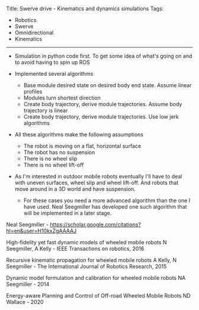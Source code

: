 Title: Swerve drive - Kinematics and dynamics simulations
Tags:

- Robotics
- Swerve
- Omnidirectional
- Kinematics

---

- Simulation in python code first. To get some idea of what's going on and to avoid having to spin up ROS
- Implemented several algorithms
    + Base module desired state on desired body end state. Assume linear profiles
    + Modules turn shortest direction
    + Create body trajectory, derive module trajectories. Assume body trajectory is linear
    + Create body trajectory, derive module trajectories. Use low jerk algorithms

- All these algorithms make the following assumptions
    + The robot is moving on a flat, horizontal surface
    + The robot has no suspension
    + There is no wheel slip
    + There is no wheel lift-off

- As I'm interested in outdoor mobile robots eventually I'll have to deal with uneven surfaces,
  wheel slip and wheel lift-off. And robots that move around in a 3D world and have
  suspension.
    + For these cases you need a more advanced algorithm than the one I have used.
      Neal Seegmiller has developed one such algorithm that will be implemented
      in a later stage.


Neal Seegmiller   -  <https://scholar.google.com/citations?hl=en&user=H10kxZgAAAAJ>

High-fidelity yet fast dynamic models of wheeled mobile robots
N Seegmiller, A Kelly - IEEE Transactions on robotics, 2016

Recursive kinematic propagation for wheeled mobile robots
A Kelly, N Seegmiller - The International Journal of Robotics Research, 2015

Dynamic model formulation and calibration for wheeled mobile robots
NA Seegmiller - 2014

Energy-aware Planning and Control of Off-road Wheeled Mobile Robots
ND Wallace - 2020
